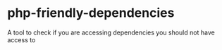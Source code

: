 # php-friendly-dependencies
A tool to check if you are accessing dependencies you should not have access to
